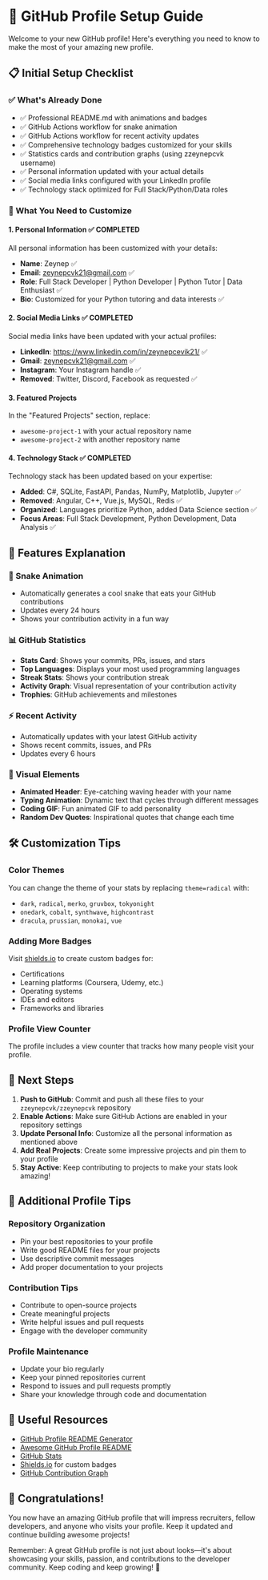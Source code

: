 # 🚀 GitHub Profile Setup Guide

Welcome to your new GitHub profile! Here's everything you need to know to make the most of your amazing new profile.

## 📋 Initial Setup Checklist

### ✅ What's Already Done
- ✅ Professional README.md with animations and badges
- ✅ GitHub Actions workflow for snake animation
- ✅ GitHub Actions workflow for recent activity updates
- ✅ Comprehensive technology badges customized for your skills
- ✅ Statistics cards and contribution graphs (using zzeynepcvk username)
- ✅ Personal information updated with your actual details
- ✅ Social media links configured with your LinkedIn profile
- ✅ Technology stack optimized for Full Stack/Python/Data roles

### 🔧 What You Need to Customize

#### 1. Personal Information ✅ COMPLETED
All personal information has been customized with your details:
- **Name**: Zeynep ✅
- **Email**: zeynepcvk21@gmail.com ✅
- **Role**: Full Stack Developer | Python Developer | Python Tutor | Data Enthusiast ✅
- **Bio**: Customized for your Python tutoring and data interests ✅

#### 2. Social Media Links ✅ COMPLETED
Social media links have been updated with your actual profiles:
- **LinkedIn**: https://www.linkedin.com/in/zeynepcevik21/ ✅
- **Gmail**: zeynepcvk21@gmail.com ✅  
- **Instagram**: Your Instagram handle ✅
- **Removed**: Twitter, Discord, Facebook as requested ✅

#### 3. Featured Projects
In the "Featured Projects" section, replace:
- `awesome-project-1` with your actual repository name
- `awesome-project-2` with another repository name

#### 4. Technology Stack ✅ COMPLETED
Technology stack has been updated based on your expertise:
- **Added**: C#, SQLite, FastAPI, Pandas, NumPy, Matplotlib, Jupyter ✅
- **Removed**: Angular, C++, Vue.js, MySQL, Redis ✅
- **Organized**: Languages prioritize Python, added Data Science section ✅
- **Focus Areas**: Full Stack Development, Python Development, Data Analysis ✅

## 🎯 Features Explanation

### 🐍 Snake Animation
- Automatically generates a cool snake that eats your GitHub contributions
- Updates every 24 hours
- Shows your contribution activity in a fun way

### 📊 GitHub Statistics
- **Stats Card**: Shows your commits, PRs, issues, and stars
- **Top Languages**: Displays your most used programming languages
- **Streak Stats**: Shows your contribution streak
- **Activity Graph**: Visual representation of your contribution activity
- **Trophies**: GitHub achievements and milestones

### ⚡ Recent Activity
- Automatically updates with your latest GitHub activity
- Shows recent commits, issues, and PRs
- Updates every 6 hours

### 🎨 Visual Elements
- **Animated Header**: Eye-catching waving header with your name
- **Typing Animation**: Dynamic text that cycles through different messages
- **Coding GIF**: Fun animated GIF to add personality
- **Random Dev Quotes**: Inspirational quotes that change each time

## 🛠️ Customization Tips

### Color Themes
You can change the theme of your stats by replacing `theme=radical` with:
- `dark`, `radical`, `merko`, `gruvbox`, `tokyonight`
- `onedark`, `cobalt`, `synthwave`, `highcontrast`
- `dracula`, `prussian`, `monokai`, `vue`

### Adding More Badges
Visit [shields.io](https://shields.io/) to create custom badges for:
- Certifications
- Learning platforms (Coursera, Udemy, etc.)
- Operating systems
- IDEs and editors
- Frameworks and libraries

### Profile View Counter
The profile includes a view counter that tracks how many people visit your profile.

## 🚀 Next Steps

1. **Push to GitHub**: Commit and push all these files to your `zzeynepcvk/zzeynepcvk` repository
2. **Enable Actions**: Make sure GitHub Actions are enabled in your repository settings
3. **Update Personal Info**: Customize all the personal information as mentioned above
4. **Add Real Projects**: Create some impressive projects and pin them to your profile
5. **Stay Active**: Keep contributing to projects to make your stats look amazing!

## 📝 Additional Profile Tips

### Repository Organization
- Pin your best repositories to your profile
- Write good README files for your projects
- Use descriptive commit messages
- Add proper documentation to your projects

### Contribution Tips
- Contribute to open-source projects
- Create meaningful projects
- Write helpful issues and pull requests
- Engage with the developer community

### Profile Maintenance
- Update your bio regularly
- Keep your pinned repositories current
- Respond to issues and pull requests promptly
- Share your knowledge through code and documentation

## 🔗 Useful Resources

- [GitHub Profile README Generator](https://github.com/rahuldkjain/github-profile-readme-generator)
- [Awesome GitHub Profile README](https://github.com/abhisheknaiidu/awesome-github-profile-readme)
- [GitHub Stats](https://github.com/anuraghazra/github-readme-stats)
- [Shields.io](https://shields.io/) for custom badges
- [GitHub Contribution Graph](https://github.com/ashutosh00710/github-readme-activity-graph)

## 🎉 Congratulations!

You now have an amazing GitHub profile that will impress recruiters, fellow developers, and anyone who visits your profile. Keep it updated and continue building awesome projects!

Remember: A great GitHub profile is not just about looks—it's about showcasing your skills, passion, and contributions to the developer community. Keep coding and keep growing! 🚀